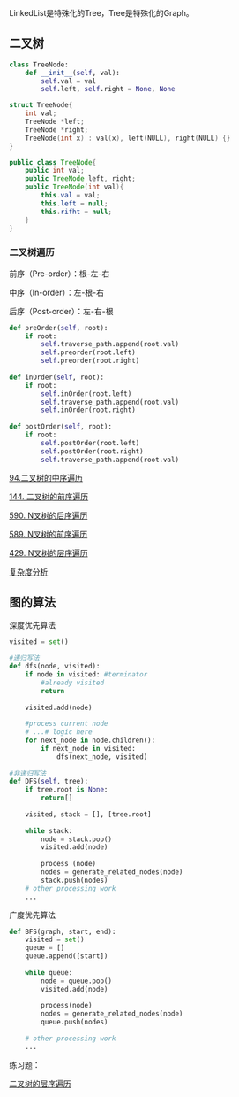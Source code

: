 LinkedList是特殊化的Tree，Tree是特殊化的Graph。

## 二叉树

```python
class TreeNode:
    def __init__(self, val):
        self.val = val
        self.left, self.right = None, None
```



```C++
struct TreeNode{
    int val;
    TreeNode *left;
    TreeNode *right;
    TreeNode(int x) : val(x), left(NULL), right(NULL) {}
}
```



```java
public class TreeNode{
    public int val;
    public TreeNode left, right;
    public TreeNode(int val){
        this.val = val;
        this.left = null;
        this.rifht = null;
    }
}
```



### 二叉树遍历

前序（Pre-order）：根-左-右

中序（In-order）：左-根-右

后序（Post-order）：左-右-根



```python
def preOrder(self, root):
    if root:
        self.traverse_path.append(root.val)
        self.preorder(root.left)
        self.preorder(root.right)
        
def inOrder(self, root):
    if root:
		self.inOrder(root.left)
        self.traverse_path.append(root.val)
        self.inOrder(root.right)
        
def postOrder(self, root):
    if root:
        self.postOrder(root.left)
        self.postOrder(root.right)
        self.traverse_path.append(root.val)
```

[94.二叉树的中序遍历](https://leetcode-cn.com/problems/binary-tree-inorder-traversal/ )

[144. 二叉树的前序遍历](https://leetcode-cn.com/problems/binary-tree-preorder-traversal/)

[590. N叉树的后序遍历](https://leetcode-cn.com/problems/n-ary-tree-postorder-traversal/)

[589. N叉树的前序遍历](https://leetcode-cn.com/problems/n-ary-tree-preorder-traversal/)

[429. N叉树的层序遍历](https://leetcode-cn.com/problems/n-ary-tree-level-order-traversal/)



[复杂度分析](https://www.bigocheatsheet.com/)





## 图的算法

深度优先算法

```python
visited = set()

#递归写法
def dfs(node, visited):
    if node in visited: #terminator
        #already visited
        return
    
    visited.add(node)
    
    #process current node
    # ...# logic here
    for next_node in node.children():
        if next_node in visited:
            dfs(next_node, visited)
            
#非递归写法
def DFS(self, tree):
    if tree.root is None:
        return[]
    
    visited, stack = [], [tree.root]
    
    while stack:
        node = stack.pop()
        visited.add(node)
        
        process (node)
        nodes = generate_related_nodes(node)
        stack.push(nodes)
	# other processing work
    ...
```

广度优先算法

```python
def BFS(graph, start, end):
	visited = set()
    queue = []
    queue.append([start])
    
    while queue:
        node = queue.pop()
        visited.add(node)
        
        process(node)
        nodes = generate_related_nodes(node)
        queue.push(nodes)
        
	# other processing work
    ...
```



练习题：

[二叉树的层序遍历](https://leetcode-cn.com/problems/binary-tree-level-order-traversal/)



